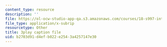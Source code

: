 ```yaml
---
content_type: resource
description: ''
file: https://ol-ocw-studio-app-qa.s3.amazonaws.com/courses/18-s997-introduction-to-matlab-programming-fall-2011/b2703d91d4efb022e2543a4257147e30_jTS5ZmrrzMs.srt
file_type: application/x-subrip
resourcetype: Other
title: 3play caption file
uid: b2703d91-d4ef-b022-e254-3a4257147e30
---
```

